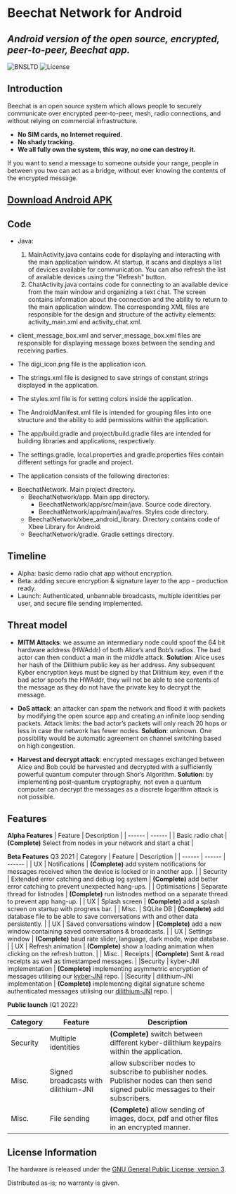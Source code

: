 # Beechat Network for Android
## _Android version of the open source, encrypted, peer-to-peer, Beechat app._

![BNSLTD](https://beechat.network/wp-content/uploads/2022/02/powered-by.png)
![License](https://img.shields.io/badge/License-GPLv3-blue)

## Introduction

Beechat is an open source system which allows people to securely communicate over encrypted peer-to-peer, mesh, radio connections, and without relying on commercial infrastructure.

* **No SIM cards, no Internet required.**
* **No shady tracking.**
* **We all fully own the system, this way, no one can destroy it.**

If you want to send a message to someone outside your range, people in between you two can act as a bridge, without ever knowing the contents of the encrypted message.

[Download Android APK](https://github.com/BeechatNetworkSystemsLtd/BeechatNetwork-Android/releases/tag/Android)
-------------------

Code 
-------------------
* Java: 
    1. MainActivity.java contains code for displaying and interacting with the main application window. At startup, it scans and displays a list of devices available for communication. You can also refresh the list of available devices using the "Refresh" button.
    2. ChatActivity.java contains code for connecting to an available device from the main window and organizing a text chat. The screen contains information about the connection and the ability to return to the main application window.
   The corresponding XML files are responsible for the design and structure of the activity elements: activity_main.xml and activity_chat.xml.

* client_message_box.xml and server_message_box.xml files are responsible for displaying message boxes between the sending and receiving parties.
* The digi_icon.png file is the application icon.
* The strings.xml file is designed to save strings of constant strings displayed in the application.
* The styles.xml file is for setting colors inside the application.
* The AndroidManifest.xml file is intended for grouping files into one structure and the ability to add permissions within the application.
* The app/build.gradle and project/build.gradle files are intended for building libraries and applications, respectively.
* The settings.gradle, local.properties and gradle.properties files contain different settings for gradle and project.
* The application consists of the following directories:
- BeechatNetwork. Main project directory. 
  - BeechatNetwork/app. Main app directory.
    - BeechatNetwork/app/src/main/java. Source code directory.
    - BeechatNetwork/app/main/java/res. Styles code directory.
  - BeechatNetwork/xbee_android_library. Directory contains code of Xbee Library for Android.
  - BeechatNetwork/gradle. Gradle settings directory.

Timeline
-------------------
* Alpha: basic demo radio chat app without encryption.
* Beta: adding secure encryption & signature layer to the app - production ready.
* Launch: Authenticated, unbannable broadcasts, multiple identities per user, and secure file sending implemented.

Threat model
-------------------
* __MITM Attacks__: we assume an intermediary node could spoof the 64 bit hardware address (HWAddr) of both Alice’s and Bob’s radios. The bad actor can then conduct a man in the middle attack.
__Solution__: Alice uses her hash of the Dilithium public key as her address. Any subsequent Kyber encryption keys must be signed by that Dilithium key, even if the bad actor spoofs the HWAddr, they will not be able to see contents of the message as they do not have the private key to decrypt the message.

* __DoS attack__: an attacker can spam the network and flood it with packets by modifying the open source app and creating an infinite loop sending packets. 
Attack limits: the bad actor’s packets will only reach 20 hops or less in case the network has fewer nodes. 
__Solution__: unknown. One possibility would be automatic agreement on channel switching based on high congestion. 

* __Harvest and decrypt attack__: encrypted messages exchanged between Alice and Bob could be harvested and decrypted with a sufficiently powerful quantum computer through Shor’s Algorithm. 
__Solution__: by implementing post-quantum cryptography, not even a quantum computer can decrypt the messages as a discrete logarithm attack is not possible. 


Features
-------------------
**Alpha Features**
| Feature | Description | 
| ------ | ------ |
| Basic radio chat | **(Complete)** Select from nodes in your network and start a chat | 

**Beta Features** Q3 2021
| Category | Feature | Description |
| ------ | ------ | ------ |
| UX | Notifications |  **(Complete)** add system notifications for messages received when the device is locked or in another app. |
| Security | Extended error catching and debug log system | **(Complete)** add better error catching to prevent unexpected hang-ups. |
| Optimisations |  Separate thread for listnodes | **(Complete)** run listnodes method on a separate thread to prevent app hang-up. |
| UX | Splash screen | **(Complete)** add a splash screen on startup with progress bar. |
| Misc. | SQLite DB | **(Complete)** add database file to be able to save conversations with and other data persistently. |
| UX | Saved conversations window | **(Complete)** add a new window containing saved conversations & broadcasts. |
| UX | Settings window | **(Complete)** baud rate slider, language, dark mode, wipe database. |
| UX | Refresh animation | **(Complete)** show a loading animation when clicking on the refresh button. |
| Misc. | Receipts | **(Complete)** Sent & read receipts as well as timestamped  messages. |
|Security | kyber-JNI implementation | **(Complete)** implementing asymmetric encryption of messages utilising our [kyber-JNI](https://github.com/BeechatNetworkSystemsLtd/kyber-JNI) repo. | 
|Security | dilithium-JNI implementation | **(Complete)** implementing digital signature scheme authenticated messages utilising our [dilithium-JNI](https://github.com/BeechatNetworkSystemsLtd/dilithium-JNI) repo. |


__Public launch__ (Q1 2022)

 Category | Feature | Description |
| ------ | ------ | ------ |
|Security | Multiple identities | **(Complete)** switch between different kyber-dilithium keypairs within the application. | 
|Misc. | Signed broadcasts with dilithium-JNI | allow subscriber nodes to subscribe to publisher nodes. Publisher nodes can then send signed public messages to their subscribers. | 
|Misc. | File sending | **(Complete)** allow sending of images, docx, pdf and other files in an encrypted manner. | 



License Information
-------------------

The hardware is released under the [GNU General Public License, version 3](https://www.gnu.org/licenses/gpl-3.0.en.html).

Distributed as-is; no warranty is given.
